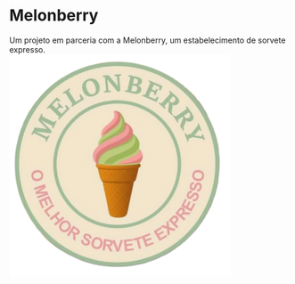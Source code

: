 # Melonberry
 Um projeto em parceria com a Melonberry, um estabelecimento de sorvete expresso.
<br>
<img src="/images/melonberry.png" height="400px">

